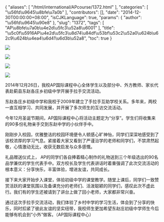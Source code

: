 {
    "aliases": [
        "/html/international/APcourse/1372.html"
    ],
    "categories": [
        "\u56fd\u9645\u8bfe\u7a0b"
    ],
    "contributors": [],
    "date": "2014-12-30T00:00:00+08:00",
    "isCJKLanguage": true,
    "params": {
        "author": "\u56fd\u9645\u90e8"
    },
    "slug": "1372",
    "tags": [
        "AP\u8bfe\u7a0b\u4e2d\u5fc3\u52a8\u6001"
    ],
    "title": "\u5c0f\u5916AP\u4e2d\u5fc3\u8d74\u84df\u53bf\u53c2\u52a0\u624b\u62c9\u624b\u4ea4\u6d41\u6d3b\u52a8",
    "toc": true
}

![](https://cdn.tfls.online/mirror/full/8f198f6a5bee83728a8235ac7b5968649545dc9e.jpg)




![](https://cdn.tfls.online/mirror/full/fb016757f39430d6ac984496f4ffbae3901fab25.jpg)




![](https://cdn.tfls.online/mirror/full/7915cf7de7184207169f2ea2f723e9188cb542a1.jpg)




![](https://cdn.tfls.online/mirror/full/6105903fb5a87c1f6f1a2d15f88b38754aadb997.jpg)




  





2014年12月26日，我校AP国际课程中心全体学生以及部分中、外方教师、家长代表赴蓟县东赵各庄乡初级中学开展手拉手交流活动。




东赵各庄乡初级中学和我校于2009年建立了手拉手互助学校关系。多年来，两校一直互相学习、共同发展，并开展了多次师生的互访交流活动。




今年12月圣诞节期间，AP国际课程中心将活动主题定为“分享”。学生们将收集来的90多份礼物亲手交到东赵中学的小伙伴手中。




刚刚步入校园，优雅整洁的校园环境便令人顿感心旷神怡，同学们深深地感受到了该校浓厚的学习气息。紧接着大家又看到了严谨治学的老师和同学们，不禁肃然起敬，心情激动无比，收获无数启发与众多感慨。




礼品赠送仪式上， AP的同学们各自捧着精心制作的礼物送到三个年级选出的90名品学兼优的学生代表手中。双方校长及学生代表讲话时着重强调了此次交流活动的根本意义：分享快乐，丰富体验，增进友谊，共同成长。




接下来大家开始步入课堂，体验初级中学的课堂教学。随堂上课后，同学们一致赞赏活跃的课堂氛围以及备课充分的老师们、活泼聪颖的同学们，感叹此次不虚此行。我们有的学生还被请到了讲台上做了回小老师，大家都非常兴奋。




通过这次手拉手交流活动，我们体验了乡村中学的学习生活，体会到了分享的快乐，同时扣紧了彼此友谊的坚实纽带，我校师生更加希望东赵庄初级中学师生今后能够有机会到“小外”做客。（AP国际课程中心）




  



